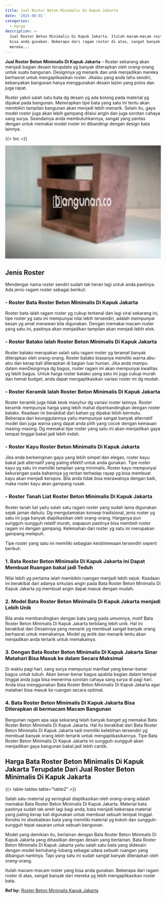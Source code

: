```yaml
---
title: Jual Roster Beton Minimalis Di Kapuk Jakarta
date: '2025-08-01'
categories:
  - harga
description: >-
  Jual Roster Beton Minimalis Di Kapuk Jakarta. Itulah macam-macam roster yang
  bisa anda gunakan. Beberapa dari ragam roster di atas, sangat banyak dari
  mereka...
---
```


**Jual Roster Beton Minimalis Di Kapuk Jakarta** – Roster sekarang akan menjadi bagian desain terupdate yg banyak diterapkan oleh orang-orang untuk suatu bangunan. Designnya yg menarik dan unik menjadikan mereka berhasrat untuk mengaplikasikan roster. Jikalau yang anda tahu sendiri, kebanyakan bangunan hanya menggunakan desain lazim yang polos dan juga rapat.

Roster yakni salah satu bata dg desain yg ada bolong pada material yg dipakai pada bangunan. Menerapkan tipe bata yang satu ini tentu akan membikin tampilan bangunan akan menjadi lebih menarik. Selain itu, gaya model roster juga akan lebih gampang dilalui angin dan juga sorotan cahaya sang surya. Seandainya anda membutuhkannya, sangat yang pantas dengan untuk memakai model roster ini dibandingi dengan design bata lainnya.

{{< toc >}}

![Jual Roster Beton Minimalis Di Kapuk Jakarta](/images/bata-roster-minimalis-30.png)

## Jenis Roster

Mendengar nama roster sendiri sudah tak heran lagi untuk anda pastinya. Ada jenis-ragam roster sebagai berikut:

### \- Roster Bata Roster Beton Minimalis Di Kapuk Jakarta

Roster bata ialah ragam roster yg cukup terkenal dan lagi viral sekarang ini, tipe roster yg satu ini mempunyai nilai lebih tersendiri, adalah mempunyai kesan yg amat menawan bila digunakan. Dengan memakai macam roster yang satu ini, pastinya akan menjadikan tampilan akan menjadi lebih elok.

### \- Roster Batako Ialah Roster Beton Minimalis Di Kapuk Jakarta

Roster batako merupakan salah satu ragam roster yg teramat banyak diterapkan oleh orang-orang. Roster batako biasanya memiliki warna abu-abu dan kerap kali diterapkan di bagian luar hunian. Jika anda mampu dalam menDesignnya dg bagus, roster ragam ini akan mempunyai kwalitas yg lebih bagus. Untuk harga roster batako yang satu ini juga cukup murah dan hemat budget, anda dapat mengaplikasikan variasi roster ini dg mudah.

### \- Roster Keramik Ialah Roster Beton Minimalis Di Kapuk Jakarta

Roster keramik juga tidak keok masyhur dg variasi roster lainnya. Roster keramik mempunyai harga yang lebih mahal diperbandingkan dengan roster batako. Keadaan ini berakibat dari bahan yg dipakai lebih bermutu. Beberapa dari keunggulannya yaitu mempunyai sangat banyak alternatif model dan juga warna yang dapat anda pilih yang cocok dengan kemauan masing-masing. Dg memakai tipe roster yang satu ini akan menjadikan gaya tempat tinggal bakal jadi lebih indah.

### \- Roster Kayu Roster Beton Minimalis Di Kapuk Jakarta

Jika anda berkeinginan gaya yang lebih simpel dan elegan, roster kayu bakal jadi alternatif yang paling efektif untuk anda gunakan. Tipe roster kayu yg satu ini memiliki tampilan yang minimalis. Roster kayu mempunyai kekurangan pada bahannya yg rentan terhadap rayap yg bisa membuat kayu akan menjadi keropos. Bila anda tidak bisa merawatnya dengan baik, maka roster kayu akan gampang rusak.

### \- Roster Tanah Liat Roster Beton Minimalis Di Kapuk Jakarta

Roster tanah liat yaitu salah satu ragam roster yang sudah lama digunakan sejak jaman dahulu. Dg mengutamakan konsep tradisional, jenis roster yg satu ini juga banyak diaplikasikan oleh orang-orang. Harganya pun sungguh-sungguh relatif murah, siapapun pastinya bisa membeli roster ragam ini dengan gampang. Kelemahan dari roster yg satu ini merupakan gampang melepuh.

Tipe roster yang satu ini memiliki sebagian keistimewaan tersendiri seperti berikut:

### 1\. Bata Roster Beton Minimalis Di Kapuk Jakarta ini Dapat Membuat Ruangan bakal jadi Teduh

Nilai lebih yg pertama ialah membikin ruangan menjadi lebih sejuk. Keadaan ini berakibat dari adanya sirkulais angin pada Bata Roster Beton Minimalis Di Kapuk Jakarta yg membuat angin dapat masuk dengan mudah.

### 2\. Model Bata Roster Beton Minimalis Di Kapuk Jakarta menjadi Lebih Unik

Bila anda membandingkan dengan bata yang pada umumnya, motif Bata Roster Beton Minimalis Di Kapuk Jakarta terbilang lebih unik. Hal ini berakibat dari Desainnya yang menarik yg membuat sangat banyak orang berhasrat untuk memakainya. Model yg antik dan menarik tentu akan menjadikan anda tertarik untuk memakainya.

### 3\. Dengan Bata Roster Beton Minimalis Di Kapuk Jakarta Sinar Matahari Bisa Masuk ke dalam Secara Maksimal

Di waktu pagi hari, sang surya mempunyai manfaat yang benar-benar bagus untuk tubuh. Akan benar-benar bagus apabila bagian dalam tempat tinggal anda juga bisa menerima sorotan cahaya sang surya di pagi hari. Anda bisa menggunakan Bata Roster Beton Minimalis Di Kapuk Jakarta agar matahari bisa masuk ke ruangan secara optimal.

### 4\. Bata Roster Beton Minimalis Di Kapuk Jakarta Bisa Diterapkan di bermacam Macam Bangunan

Bangunan ragam apa saja sekarang telah banyak banget yg memakai Bata Roster Beton Minimalis Di Kapuk Jakarta. Hal itu berakibat dari Bata Roster Beton Minimalis Di Kapuk Jakarta tadi memiliki kelebihan tersendiri yg membuat banyak orang lebih tertarik untuk mengaplikasikannya. Tipe Bata Roster Beton Minimalis Di Kapuk Jakarta ini sungguh-sungguh akan menjadikan gaya bangunan bakal jadi lebih cantik.

## Harga Bata Roster Beton Minimalis Di Kapuk Jakarta Terupdate Dari Jual Roster Beton Minimalis Di Kapuk Jakarta

{{< table-tables table="table2" >}}

Salah satu material yg seringkali diaplikasikan oleh orang-orang adalah memakai Bata Roster Beton Minimalis Di Kapuk Jakarta. Material bata pastinya sudah tak aneh lagi bagi anda, bata menjadi beberapa material yang paling kerap kali digunakan untuk membuat sebuah tempat tinggal. Kondisi ini disebabkan bata yang memiliki material yg kokoh dan sungguh-sungguh tepat sasaran untuk sebuah bangunan.

Model yang demikian itu, berlainan dengan Bata Roster Beton Minimalis Di Kapuk Jakarta yang dihasilkan dengan desain yang berlainan. Bata Roster Beton Minimalis Di Kapuk Jakarta yaitu salah satu bata yang didesain dengan model berlubang-lubang sebagai udara sebuah ruangan yang dibangun nantinya. Tapi yang satu ini sudah sangat banyak diterapkan oleh orang-orang.

Itulah macam-macam roster yang bisa anda gunakan. Beberapa dari ragam roster di atas, sangat banyak dari mereka yg lebih mengaplikasikan roster bata.

**Ref by:** [Roster Beton Minimalis Kapuk Jakarta](https://id.wikipedia.org/wiki/Roster)
